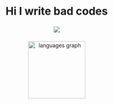 <h1 align="center">Hi I write bad codes</h1>

###

<div align="center">
    <img src="https://skillicons.dev/icons?i=arch,blender,vscode,c,cpp,js,ts,py,mongodb,nodejs,bun,express,gamemakerstudio" />
</div>

###

<div align="center">
  <img src="https://github-readme-stats.vercel.app/api/top-langs?username=Nyasami&locale=en&hide_title=true&layout=compact&card_width=320&langs_count=5&theme=github_dark&hide_border=true&order=2" height="150" alt="languages graph"  />
</div>

###
